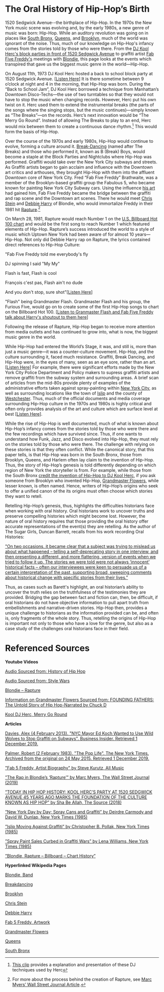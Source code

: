  # The Oral History of Hip-Hop’s Birth
1520 Sedgwick Avenue--the birthplace of Hip-Hop. In the 1970s the New York music scene was evolving and, by the early 1980s, a new genre of music was born: Hip-Hop. While an auditory revolution was going on in places like <a href="https://en.wikipedia.org/wiki/South_Bronx">South Bronx</a>, <a href="https://en.wikipedia.org/wiki/Queens">Queens</a>, and <a href="https://en.wikipedia.org/wiki/Brooklyn">Brooklyn</a>, much of the world was ignorant of the noise. Thus, much of our knowledge on Hip-Hop's infancy comes from the stories told by those who were there. From the <a href="https://thesource.com/2018/08/11/today-in-hip-hop-history-kool-hercs-party-at-1520-sedgewick-avenue-45-years-ago-marks-the-foundation-of-the-culture-known-as-hip-hop/?fbclid=IwAR0nKHrjiwVAIBGVteoAGIoqlGZ4iKLMrxctVJN_Tnifl-soPg2HAdSFEk4">DJ Kool Herc's block parties in front of 1520 Sedgwick Avenue</a> to graffiti artist <a href=https://www.allmusic.com/artist/fab-5-freddy-mn0000165003>Fab Five Freddy's</a> meetings with <a href="https://en.wikipedia.org/wiki/Blondie_(band)">Blondie</a>, this page looks at the events which transpired that gave us the biggest music genre in the world—Hip-Hop. 

On August 11th, 1973 DJ Kool Herc hosted a back to school block party at 1520 Sedgwick Avenue. [<a href= "javascript:seek(01)">Listen Here</a>] It is there sometime between 9 o’clock at night and 4 in the morning, that Hip-Hop was born. During the “Back to School Jam”, DJ Kool Herc borrowed a technique from Manhattan’s Downtown Disco-Techs—the use of two turntables so that they would not have to stop the music when changing records. However, Herc put his own twist on it. Herc used them to extend the instrumental breaks (the parts of the songs where the singing stops, but the music continues)—simply known as “The Breaks”—on the records. Herc’s next innovation would be “The Merry Go Round”. Instead of allowing The Breaks to play to an end, Herc would mix between them to create a continuous dance rhythm.[^first] This would form the basis of Hip-Hop.

[^first]: <a href="https://youtu.be/Hw4H2FZjfpo">This clip</a> provides a explanation and presentation of these DJ techniques used by Herc

Over the course of the 1970s and early 1980s, Hip-Hop would continue to evolve, forming a culture around it. <a href="https://en.wikipedia.org/wiki/Breakdancing">Break-Dancing</a> (named after The Breaks) and those who performed it, known as B (Break) Boys, would become a staple at the Block Parties and Nightclubs where Hip-Hop was performed. Graffiti would take over the New York City subways and streets. As Graffiti artists began to gain acclaim and influence with the Downtown art critics and arthouses, they brought Hip-Hop with them into the affluent Downtown core of New York City. Fred “Fab Five Freddy” Brathwaite, was a member of the Brooklyn-based graffiti group the Fabulous 5, who became known for painting New York City Subway cars. Using the influence <a href="https://www.wikiart.org/en/fab-5-freddy">his art</a> had gained him, Fab Five Freddy became the bridge between the graffiti and rap scene and the Downtown art scenes. There he would meet <a href="https://en.wikipedia.org/wiki/Chris_Stein">Chris Stein</a> and <a href="https://en.wikipedia.org/wiki/Debbie_Harry">Debbie Harry</a> of Blondie, who would immortalize Freddy in their 1981 hit <a href="https://youtu.be/pHCdS7O248g">Rapture</a>.[^second]

[^second]: For more about the process behind the creation of Rapture, see <a href="https://www.wsj.com/articles/the-rap-in-blondies-rapture-11560178671">Marc Myers’ Wall Street Journal Article</a>.

On March 28, 1981, Rapture would reach Number 1 on the <a href="https://www.billboard.com/music/blondie/chart-history/HSI/song/31066">U.S. Billboard Hot 100 chart</a> and would be the first song to reach Number 1 which featured elements of Hip-Hop. Rapture’s success introduced the world to a style of music which Uptown New York had been aware of for almost 10 years—Hip-Hop. Not only did Debbie Harry rap on Rapture, the lyrics contained direct references to Hip-Hop Culture:

"Fab Five Freddy told me everybody's fly

DJ spinning I said "My My"

Flash is fast, Flash is cool

François c'est pas, Flash ain't no dude

And you don't stop, sure shot"[<a href="javascript:seek(192)">Listen Here</a>]

"Flash" being Grandmaster Flash. Grandmaster Flash and his group, the Furious Five, would go on to create some of the first Hip-Hop songs to chart on the Billboard Hot 100. [<a href="javascript:seek(219)">Listen to Granmaster Flash and Fab Five Freddy talk about Harry's shoutout to them here</a>]

 Following the release of Rapture, Hip-Hop began to receive more attention from media outlets and has continued to grow into, what is now, the biggest music genre in the world. 

While Hip-Hop had entered the World’s Stage, it was, and still is, more than just a music genre—it was a counter-culture movement. Hip-Hop, and the culture surrounding it, faced much resistance. Graffiti, Break Dancing, and Hip-Hop were, in the eyes of many, seen as an eye sore, rather than an art. [<a href="javascript:seek(317)">Listen Here</a>] For example, there were significant efforts made by the New York City Police Department and Policy makers to supress graffiti artists and remove graffiti from the subway system and surrounding areas. A brief scan of articles from the mid-80s provide plenty of examples of the administrative efforts taken against spray-painting within <a href="https://nyti.ms/29pBuab">New York City</a>, as well as surrounding locations like the town of <a href="https://nyti.ms/29wOis1">Islip</a> and the county of <a href="https://nyti.ms/29DlTmH">Westchester</a>. Thus, much of the official documents and media coverage surrounding Hip-Hop culture in the 1970s and 1980s is highly critical and often only provides analysis of the art and culture which are surface level at best [<a href="javascript:seek(360)">Listen Here</a>].

While the rise of Hip-Hop is well documented, much of what is known about Hip-Hop’s infancy comes from the stories told by those who were there and the few recordings which have survived since. Thus, if one wants to understand how Funk, Jazz, and Disco evolved into Hip-Hop, they must rely on the stories told by those who were there. The challenge with relying on these stories is that they often conflict. While the canonical story, that this paper tells, is that Hip-Hop was born in the South Bronx, those from Brooklyn, Queens, and Harlem often lay claim to the invention of Hip-Hop. Thus, the story of Hip-Hop’s genesis is told differently depending on which region of New York the storyteller is from. For example, while those from the South Bronx <a href="javascript:seek(30)">credit the invention of Hip-Hop to DJ Kool Herc</a>, if you ask someone from Brooklyn who invented Hip-Hop, <a href="https://en.wikipedia.org/wiki/Grandmaster_Flowers">Grandmaster Flowers</a>, while lesser known, is often named. Hence, writers of Hip-Hop’s origins who seek to offer a unified canon of the its origins must often choose which stories they want to retell.

Retelling Hip-Hop’s genesis, thus, highlights the difficulties historians face when working with oral history. Oral historians work to uncover truths and preserve compelling histories which might become lost. However, the nature of oral history requires that those providing the oral history offer accurate representations of the event(s) they are retelling. As the author of The Sugar Girls, Duncan Barrett, recalls from his work recording Oral Histories:

<a href="http://www.historyworkshop.org.uk/oral-history-creative-non-fiction-telling-the-lives-of-the-sugar-girls/">"On two occasions, it became clear that a subject was trying to mislead us about what happened – telling a self-deprecating story in one interview, and then presenting a different, and more flattering, version of events when we tried to follow it up. The stories we were told were not always ‘innocent’ historical facts – often our interviewees were keen to persuade us of a certain interpretation of the past, supporting broad, sweeping comments about historical change with specific stories from their lives."</a> 

Thus, as cases such as Barett's highlight, an oral historian’s ability to uncover the truth relies on the truthfulness of the testimonies they are provided. Bridging the gap between fact and fiction can, then, be difficult, if oral historians do not have objective information to pull apart truth from embellishments and narrative-driven stories. Hip-Hop then, provides a unique challenge to historians as the information provided can be, and often is, only fragments of the whole story. Thus, retelling the origins of Hip-Hop is important not only to those who have a love for the genre, but also as a case study of the challenges oral historians face in their field.

# Referenced Sources

__Youtube Videos__

<a href="https://www.youtube.com/watch?v=LhrSlOa2bsA&t">Audio Sourced from: History of Hip Hop</a>

<a href="https://www.youtube.com/watch?v=r4jniA9QsNI&t=">Audio Sourced from: Style Wars</a>

<a href="https://youtu.be/pHCdS7O248g">Blondie – Rapture</a>

<a href="https://www.youtube.com/watch?v=1G13bR0B0-8&t">Information on Grandmaster Flowers Sourced from: FOUNDING FATHERS: The Untold Story of Hip Hop-Narrated by Chuck D</a>

<a href="https://youtu.be/Hw4H2FZjfpo">Kool DJ Herc, Merry Go Round</a>


__Articles__

<a href="https://www.businessinsider.com/ed-koch-wanted-to-use-wolves-to-stop-graffiti-2013-2">Davies, Alex (4 February 2013). "NYC Mayor Ed Koch Wanted to Use Wild Wolves to Stop Graffiti on Subways". Business Insider. Retrieved 1 December 2019.

<a href="https://www.nytimes.com/1983/02/02/arts/the-pop-life-203463.html">Palmer, Robert (2 February 1983). "The Pop Life". The New York Times. Archived from the original on 24 May 2015. Retrieved 1 December 2019.

<a href="https://www.allmusic.com/artist/fab-5-freddy-mn0000165003">"Fab 5 Freddy, Artist Biography" by Steve Kurutz, All Music</a>

<a href="https://www.wsj.com/articles/the-rap-in-blondies-rapture-11560178671">”The Rap in Blondie’s ‘Rapture’” by Marc Myers, The Wall Street Journal (2019)</a>

<a href="https://thesource.com/2018/08/11/today-in-hip-hop-history-kool-hercs-party-at-1520-sedgewick-avenue-45-years-ago-marks-the-foundation-of-the-culture-known-as-hip-hop/">”TODAY IN HIP HOP HISTORY: KOOL HERC’S PARTY AT 1520 SEDGWICK AVENUE 45 YEARS AGO MARKS THE FOUNDATION OF THE CULTURE KNOWN AS HIP HOP” by Sha Be Allah, The Source (2018)</a>

<a href="https://nyti.ms/29pBuab">”New York Day by Day; Spray Cans and Graffiti” by Deirdre Carmody and David W. Dunlap, New York Times (1985)</a>


<a href="https://nyti.ms/29wOis1">”Islip Moving Against Graffiti” by Christopher B. Pollak, New York Times (1985)</a>

<a href="https://nyti.ms/29DlTmH">”Spray Paint Sales Curbed in Graffiti Wars” by Lena Williams, New York Times (1985)</a>

<a href="https://www.billboard.com/music/blondie/chart-history/HSI/song/31066">”Blondie, Rapture – Billboard – Chart History”</a>


__Hyperlinked Wikipedia Pages__

<a href="https://en.wikipedia.org/wiki/Blondie_(band)">Blondie, Band</a>

<a href="https://en.wikipedia.org/wiki/Breakdancing">Breakdancing</a>

<a href="https://en.wikipedia.org/wiki/Brooklyn">Brooklyn</a>

<a href="https://en.wikipedia.org/wiki/Chris_Stein">Chris Stein</a>

<a href="https://en.wikipedia.org/wiki/Debbie_Harry">Debbie Harry</a>

<a href="https://www.wikiart.org/en/fab-5-freddy">Fab 5 Freddy, Artwork</a>

<a href="https://en.wikipedia.org/wiki/Grandmaster_Flowers">Grandmaster Flowers</a>

<a href="https://en.wikipedia.org/wiki/Queens">Queens</a>

<a href="https://en.wikipedia.org/wiki/South_Bronx">South Bronx</a>

 <!-- On August 11th, 1973 DJ Kool Herc hosted a back to school block party at 1520 Sedgwick Avenue. It is there sometime between 9 o’clock at night and 4 in the morning, that Hip-Hop was born. During the “Back to School Jam”, DJ Kool Herc borrowed a technique from Manhattan’s Downtown Disco-Techs—the use of two turntables so that they would not have to stop the music when changing records. However, Herc put his own twist on it. Herc used them to extend the instrumental breaks (the parts of the songs where the singing stops, but the music continues)—simply known as “The Breaks”—on the records. Herc’s next innovation would be “The Merry Go Round”. Instead of allowing The Breaks to play to an end, Herc would mix between them to create a continuous dance rhythm. This would form the basis of Hip-Hop. 

Over the course of the 1970s and early 1980s, Hip-Hop would continue to evolve, forming a culture around it. Break-Dancing (named after The Breaks) and those who performed it, known as B, or Break, Boys, would become a staple at the Block Parties and Nightclubs where Hip-Hop was performed. Graffiti would take over the New York City subways and streets. As Graffiti artists began to gain acclaim and influence with the Downtown art critics and arthouses, they brought Hip-Hop with them into the affluent Downtown core of New York City. Fred “Fab Five Freddy” Brathwaite, was a member of the Brooklyn-based graffiti group the Fabulous 5, who became known for painting New York City Subway cars. Using the influence his art had gained him, Fab Five Freddy became the bridge between the graffiti and rap scene and the Downtown art scenes. There he would meet Chris Stein and Debbie Harry of Blondie, who would immortalize Freddy in their 1981 hit “Rapture”. 

Rapture would reach Number 1 on the U.S. Billboard Hot 100 chart and would be the first song to reach Number 1 which featured elements of Hip-Hop. Rapture’s success introduced the world to a style of music which Uptown New York had been aware of for almost 10 years—Hip-Hop. Following the release of Rapture, Hip-Hop began to receive more attention from media outlets and has continued to grow into, what is now, the biggest music genre in the world. 

While Hip-Hop had entered the World’s Stage, it was, and still is, more than just a music genre—it was a counter-culture movement. Hip-Hop, and the culture surrounding it, faced much resistance. Graffiti, Break Dancing, and Hip-Hop were, in the eyes of many, seen as an eye sore, rather than an art. For example, there were significant efforts made by the New York City Police Department and Policy makers to supress graffiti artists and remove graffiti from the subway system and surrounding areas. Thus, much of the official documents and media coverage surrounding Hip-Hop culture in the 1970s and 1980s is highly critical and often only provides analysis of the art and culture which are surface level at best. 

While the raise of Hip-Hop is well documented, much of what is known about Hip-Hop’s infancy comes from the stories told by those who were there and the few recordings which have survived since. Thus, if one wants to understand how Funk, Jazz, and Disco evolved into Hip-Hop, they must rely on the stories told by those who were there.
The challenge with relying on these stories is that they often conflict. While the canonical story, that this paper tells, is that Hip-Hop was born in the South Bronx, those from Brooklyn, Queens, and Harlem often lay claim to the invention of Hip-Hop. Thus, the story of Hip-Hop’s genesis is told differently depending on which region of New York the storyteller is from. For example, while those from the South Bronx credit the invention of Hip-Hop to DJ Kool Herc, if you ask someone from Brooklyn who invented Hip-Hop, Grandmaster Flowers, while lesser known, is often named. Hence, writers of Hip-Hop’s origins who seek to offer a unified canon of the its origins must often choose which stories they want to retell.

Retelling Hip-Hop’s genesis, thus, highlights the difficulties historians face when working with oral history. Oral historians work to uncover truths and preserve compelling histories which might become lost. However, the nature of oral history requires that those providing the oral history offer accurate representations of the event(s) they are retelling. Thus, an oral historian’s ability to uncover the truth relies on the truthfulness of the testimonies they are provided. Bridging the gap between fact and fiction can, then, be difficult if oral historians do not have objective information to pull apart truth from embellishments and narrative-driven stories. Hip-Hop then, provides a unique challenge to historians as the information provided can be, and often is, only fragments of the whole story. Thus, retelling the origins of Hip-Hop is important not only to those who have a love for the genre, but also as a case study of the challenges oral historians face in their field. 
 

# Biblography 

<a href="https://thesource.com/2018/08/11/today-in-hip-hop-history-kool-hercs-party-at-1520-sedgewick-avenue-45-years-ago-marks-the-foundation-of-the-culture-known-as-hip-hop/">Information on DJ Kool Herc Sourced from: TODAY IN HIP HOP HISTORY: KOOL HERC’S PARTY AT 1520 SEDGWICK AVENUE 45 YEARS AGO MARKS THE FOUNDATION OF THE CULTURE KNOWN AS HIP HOP 

<a href="https://www.youtube.com/watch?v=LhrSlOa2bsA&t">Audio Sourced from: History of Hip Hop

<a href="https://www.youtube.com/watch?v=r4jniA9QsNI&t=">Audio Sourced from: Style Wars 

<a href="https://www.youtube.com/watch?v=1G13bR0B0-8&t">Information on Grandmaster Flowers Sourced from: FOUNDING FATHERS: The Untold Story of Hip Hop-Narrated by Chuck D  -->
